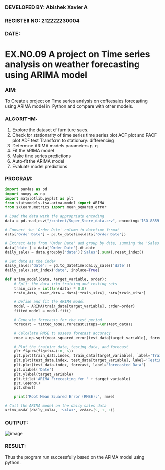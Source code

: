 ### DEVELOPED BY: Abishek Xavier A
###  REGISTER NO: 212222230004
###  DATE:
# EX.NO.09    A project on Time series analysis on weather forecasting using ARIMA model 

### AIM:
To Create a project on Time series analysis on coffeesales forecasting using ARIMA model in  Python and compare with other models.
### ALGORITHM:
1. Explore the dataset of furniture sales.
2. Check for stationarity of time series time series plot
   ACF plot and PACF plot
   ADF test
   Transform to stationary: differencing
3. Determine ARIMA models parameters p, q
4. Fit the ARIMA model
5. Make time series predictions
6. Auto-fit the ARIMA model
7. Evaluate model predictions
### PROGRAM:
``` python
import pandas as pd
import numpy as np
import matplotlib.pyplot as plt
from statsmodels.tsa.arima.model import ARIMA
from sklearn.metrics import mean_squared_error

# Load the data with the appropriate encoding
data = pd.read_csv("/content/Super_Store_data.csv", encoding='ISO-8859-1')

# Convert the 'Order Date' column to datetime format
data['Order Date'] = pd.to_datetime(data['Order Date'])

# Extract date from 'Order Date' and group by date, summing the 'Sales' column
data['date'] = data['Order Date'].dt.date
daily_sales = data.groupby('date')['Sales'].sum().reset_index()

# Set date as the index
daily_sales['date'] = pd.to_datetime(daily_sales['date'])
daily_sales.set_index('date', inplace=True)

def arima_model(data, target_variable, order):
    # Split the data into training and testing sets
    train_size = int(len(data) * 0.8)
    train_data, test_data = data[:train_size], data[train_size:]

    # Define and fit the ARIMA model
    model = ARIMA(train_data[target_variable], order=order)
    fitted_model = model.fit()

    # Generate forecasts for the test period
    forecast = fitted_model.forecast(steps=len(test_data))

    # Calculate RMSE to assess forecast accuracy
    rmse = np.sqrt(mean_squared_error(test_data[target_variable], forecast))

    # Plot the training data, testing data, and forecast
    plt.figure(figsize=(10, 6))
    plt.plot(train_data.index, train_data[target_variable], label='Training Data')
    plt.plot(test_data.index, test_data[target_variable], label='Testing Data')
    plt.plot(test_data.index, forecast, label='Forecasted Data')
    plt.xlabel('Date')
    plt.ylabel(target_variable)
    plt.title('ARIMA Forecasting for ' + target_variable)
    plt.legend()
    plt.show()

    print("Root Mean Squared Error (RMSE):", rmse)

# Call the ARIMA model on the daily sales data
arima_model(daily_sales, 'Sales', order=(5, 1, 0))

```
### OUTPUT:
![image](https://github.com/user-attachments/assets/663edec0-bf29-4819-a2e0-3c9af0a94985)



### RESULT:
Thus the program run successfully based on the ARIMA model using python.
